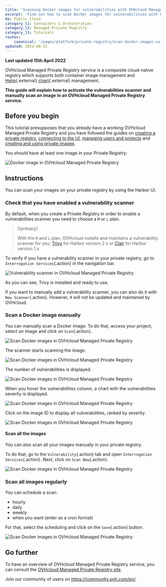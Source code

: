 ```yaml
---
title: 'Scanning Docker images for vulnerabilities with OVHcloud Managed Private Registry'
excerpt: 'Find out how to scan Docker images for vulnerabilities with OVHcloud Managed Private Registry'
kb: Public Cloud
category_l1: Containers & Orchestration
category_l2: Managed Private Registry
category_l3: Tutorials
routes:
    canonical: '/pages/platform/private-registry/scan-docker-images-vulnerabilities'
updated: 2022-04-15
---
```


**Last updated 15th April 2022**

<style>
 pre {
     font-size: 14px;
 }
 pre.console {
   background-color: #300A24; 
   color: #ccc;
   font-family: monospace;
   padding: 5px;
   margin-bottom: 5px;
 }
 pre.console code {
   border: solid 0px transparent;
   color: #ccc;
   font-family: monospace !important;
   font-size: 0.75em;
 }
 .small {
     font-size: 0.75em;
 }
</style>

OVHcloud Managed Private Registry service is a composite cloud-native registry which supports both container image management and [Helm](https://helm.sh/){.external} [chart](https://helm.sh/docs/topics/charts/){.external} management. 

**This guide will explain how to activate the vulnerabilities scanner and manually scan an image in an OVHcloud Managed Private Registry service.**

## Before you begin

This tutorial presupposes that you already have a working OVHcloud Managed Private Registry and you have followed the guides on [creating a private registry](../creating-a-private-registry/), [connecting to the UI](../connecting-to-the-ui/), [managing users and projects](../managing-users-and-projects/) and [creating and using private images](/pages/platform/private-registry/creating-and-using-a-private-image).

You should have at least one image in your Private Registry:

![Docker image in OVHcloud Managed Private Registry](images/scan-docker-images-vulnerabilities-01.png)


## Instructions

You can scan your images on your private registry by using the Harbor UI.

### Check that you have enabled a vulnerability scanner

By default, when you create a Private Registry in order to enable a vulnerabilities scanner you need to choose a `M` or `L` plan.

> [!primary]
>
> With the `M` and `L` plan, OVHcloud installs and maintains a vulnerability scanner for you: [Trivy](https://aquasecurity.github.io/trivy/) for Harbor version 2.x or [Clair](https://github.com/quay/clair) for Harbor version 1.x.

To verify if you have a vulnerability scanner in your private registry, go to `Interrogation Services`{.action} in the navigation bar.

![Vulnerability scanner in OVHcloud Managed Private Registry](images/scan-docker-images-vulnerabilities-02.png)

As you can see, Trivy is installed and ready to use.

If you want to manually add a vulnerability scanner, you can also do it with `New Scanner`{.action}. However, it will not be updated and maintaned by OVHcloud.

### Scan a Docker image manually

You can manually scan a Docker image.
To do that, access your project, select an image and click on `Scan`{.action}.

![Scan Docker images in OVHcloud Managed Private Registry](images/scan-docker-images-vulnerabilities-03.png)

The scanner starts scanning the image.

![Scan Docker images in OVHcloud Managed Private Registry](images/scan-docker-images-vulnerabilities-04.png)

The number of vulnerabilities is displayed.

![Scan Docker images in OVHcloud Managed Private Registry](images/scan-docker-images-vulnerabilities-05.png)

When you hover the vulnerabilities column, a chart with the vulnerabilities severity is displayed.

![Scan Docker images in OVHcloud Managed Private Registry](images/scan-docker-images-vulnerabilities-06.png)

Click on the image ID to display all vulnerabilities, ranked by severity.

![Scan Docker images in OVHcloud Managed Private Registry](images/scan-docker-images-vulnerabilities-07.png)

#### Scan all the images

You can also scan all your images manually in your private registry.

To do that, go to the `Vulnerability`{.action} tab and open `Interrogation Services`{.action}. Next, click on `Scan Now`{.action}.

![Scan Docker images in OVHcloud Managed Private Registry](images/scan-docker-images-vulnerabilities-08.png)

### Scan all images regularly

You can schedule a scan:

- hourly
- daily
- weekly
- when you want (enter as a cron format)

For that, select the scheduling and click on the `Save`{.action} button.

![Scan Docker images in OVHcloud Managed Private Registry](images/scan-docker-images-vulnerabilities-09.png)

## Go further

To have an overview of OVHcloud Managed Private Registry service, you can consult the [OVHcloud Managed Private Registry site](/pt/private-registry/).

Join our community of users on <https://community.ovh.com/en/>.